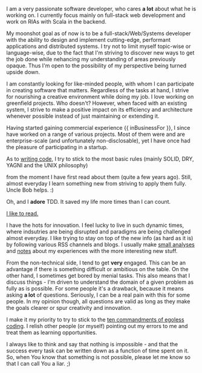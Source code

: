I am a very passionate software developer, who cares **a lot**
about what he is working on.
I currently focus mainly on full-stack web development and work on RIAs with Scala in the backend.

My moonshot goal as of now is to be a full-stack/Web/Systems developer with the ability to design and implement cutting-edge, performant applications and distributed systems.
I try not to limit myself topic-wise or language-wise, due to the fact that I'm striving to discover new ways to get the job done while nehancing my understanding of areas previously opaque. Thus I'm open to the possibility of my perspective being turned upside down.

I am constantly looking for like-minded people, with whom I can participate in creating software that matters.
Regardless of the tasks at hand, I strive for nourishing a creative environment while doing my job.
I love working on greenfield projects. Who doesn't? However, when faced with an existing system, I strive to make
a positive impact on its efficiency and architecture whenever possible instead of just maintaining or extending it.

Having started gaining commercial experience {{ inBusinessFor }}, I since have worked on a range of various projects.
Most of them were and are enterprise-scale (and unfortunately non-disclosable), yet I have once had the
pleasure of participating in a startup.

As to [writing code](https://github.com/elkorn), I try to stick to the most basic rules (mainly SOLID, DRY, YAGNI and the UNIX philosophy)

from the moment I have first read about them (quite a few years ago).
Still, almost everyday I learn something new from striving to apply them fully. Uncle Bob helps. :)

Oh, and I **adore** TDD.
It saved my life more times than I can count.

[I like to read.](https://www.goodreads.com/user/show/16959046)

I have the hots for innovation. I feel lucky to live in such dynamic times, where indsutries are being disrupted and paradigms are being challenged almost everyday. I like trying to stay on top of the new info (as hard as it is) by following various RSS channels and blogs.
I usually make [small analyses](https://github.com/elkorn/wiki) and [notes](https://github.com/elkorn/books) about my experiences with the more interesting new stuff.

From the non-technical side, I tend to get **very** engaged.
This can be an advantage if there is something difficult or ambitious on the table. On the other hand, I sometimes get bored by menial tasks.
This also means that I discuss things - I'm driven to understand the domain of a given problem as fully as is possible.
For some people it's a drawback, because it means asking **a lot** of questions.
Seriously, I can be a real pain with this for some people.
In my opinion though, all questions are valid as long as they make the goals clearer or spur creativity and innovation.

I make it my priority to try to stick to the [ten commandments of egoless coding](http://blog.codinghorror.com/the-ten-commandments-of-egoless-programming).
I relish other people (or myself) pointing out my errors to me and treat them as learning opportunities.

I always like to think and say that nothing is impossible - and that the success every task can be written down as a
function of time spent on it. So, when You know that something is not possible, please let me know so that I
can call You a liar. ;)
